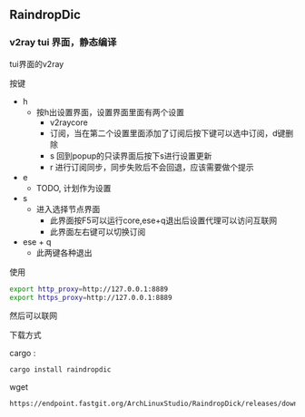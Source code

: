 ## RaindropDic

### v2ray tui 界面，静态编译

tui界面的v2ray

按键

* h
	* 按h出设置界面，设置界面里面有两个设置
		* v2raycore 
		* 订阅，当在第二个设置里面添加了订阅后按下键可以选中订阅，d键删除
		* s 回到popup的只读界面后按下s进行设置更新
		* r 进行订阅同步，同步失败后不会回退，应该需要做个提示
* e
	* TODO, 计划作为设置
* s
	* 进入选择节点界面
		* 此界面按F5可以运行core,ese+q退出后设置代理可以访问互联网
		* 此界面左右键可以切换订阅
* ese + q
	* 此两键各种退出

使用

```sh
export http_proxy=http://127.0.0.1:8889
export https_proxy=http://127.0.0.1:8889
```

然后可以联网

下载方式

cargo :

```sh
cargo install raindropdic
```

wget

```sh
https://endpoint.fastgit.org/ArchLinuxStudio/RaindropDick/releases/download/v0.3.5/raindropdick
```
